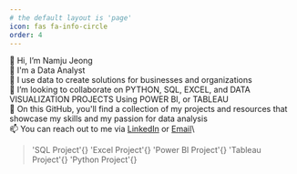 ```yaml
---
# the default layout is 'page'
icon: fas fa-info-circle
order: 4
---
```


👋 Hi, I’m Namju Jeong\
💬 I'm a Data Analyst\
👀 I use data to create solutions for businesses and organizations\
🤝 I’m looking to collaborate on PYTHON, SQL, EXCEL, and DATA VISUALIZATION PROJECTS Using POWER BI, or TABLEAU\
🌱 On this GitHub, you'll find a collection of my projects and resources that showcase my skills and my passion for data analysis\
📫 You can reach out to me via [LinkedIn](https://www.linkedin.com/in/nammjujeong) or [Email](namju9610@gmail.com)\
>
> 'SQL Project'{}
> 'Excel Project'{}
> 'Power BI Project'{}
> 'Tableau Project'{}
> 'Python Project'{}
